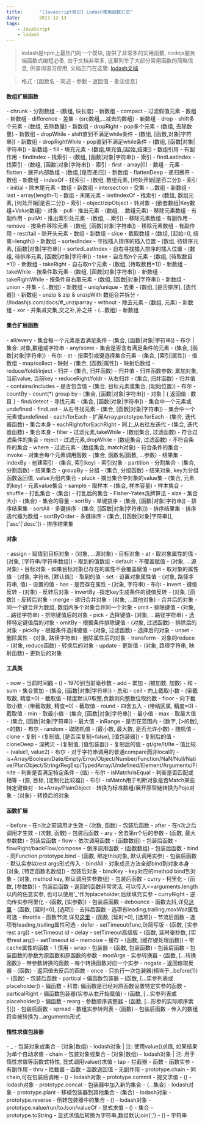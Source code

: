 ```yaml
---
title:      "[Javascript笔记] Lodash常用函数汇总"
date:       2017-12-13
tags:
    - JavaScript
    - lodash
---
```

> lodash是npm上最热门的一个模块, 提供了非常多的实用函数, nodejs服务端函数式编程必备, 由于文档非常多, 这里列举了大部分常用函数的简略信息, 供查询温习使用, 文档正门在这里: [lodash文档](https://lodash.com/docs/)

> 格式 : [函数名 - 简述 - 参数 - 返回值 - 备注信息]
<h4>数组扩展函数</h4>
- chrunk - 分割数组 - (数组, 块长度) - 新数组
- compact - 过滤假值元素 - 数组 - 新数组
- difference - 差集 - (src数组,...减去的数组) - 新数组
- drop - shift多个元素 - (数组, 去除数量) - 新数组
- dropRight - pop多个元素 - (数组, 去除数量) - 新数组
- dropWhile - shift直到不满足while条件 - (数组, [函数,对象|字符串]) - 新数组
- dropRightWhile - pop直到不满足while条件 - (数组, [函数|对象|字符串]) - 新数组
- fill - 填充元素 - (数组,填充值,[起始,结束]) - 数组引用 - 有副作用
- findIndex - 找索引 - (数组, [函数|对象|字符串]) - 索引
- findLastIndex - 找索引 - (数组, [函数|对象|字符串]) - 索引
- first - array[0] - 数组 - 元素
- flatten - 展开内部数组 - (数组,[是否递归]) - 新数组
- flattenDeep - 递归展开 - 数组 - 新数组
- indexOf - 找索引 - (数组, 数组元素, [何处开始|是否二分]) - 索引
- initial - 除末尾元素 - 数组 - 新数组
- intersection - 交集 - ...数组 - 新数组
- last - array[length-1] - 数组 - 末尾元素
- lastIndexOf - 找索引 - (数组, 数组元素, [何处开始|是否二分]) - 索引
- object/zipObject - 转对象 - (嵌套数组|Key数组+Value数组) - 对象
- pull - 推出元素 - (数组, ...数组元素) - 移除元素数组 - 有副作用
- pullAt - 推出索引处元素 - (数组, ...索引) - 移除元素数组 - 有副作用
- remove - 按条件移除元素 - (数组, [函数|对象|字符串]) - 移除元素数组 - 有副作用
- rest/tail - 除开头元素 - 数组 - 新数组
- slice - 截取数组 - (数组, [起始=0, 结束=length]) - 新数组
- sortedIndex - 寻找插入排序的插入位置 - (数组, 待排序元素, [函数|对象|字符串])
- sortedLastIndex - 自右寻找插入排序的插入位置 - (数组, 待排序元素, [函数|对象|字符串])
- take - 自左取n个元素 - (数组, [待取数目=1]) - 新数组
- takeRight - 自右取n个元素 - (数组, [待取数目=1]) - 新数组
- takeWhile - 按条件取元素 - (数组, [函数|对象|字符串]) - 新数组
- takeRightWhile - 按条件自右取元素 - (数组, [函数|对象|字符串]) - 新数组
- union - 并集 - (...数组) - 新数组
- uniq/unique - 去重 - (数组, [是否排序], [迭代器]) - 新数组
- unzip & zip & unzipWith 数组合并拆分 - //lodashjs.com/docs/#_unziparray
- without - 除去元素 - (数组, 元素) - 新数组
- xor - 并集减交集,交之补,补之并 - (...数组) - 新数组

<h4>集合扩展函数</h4>
- all/every - 集合每一个元素是否满足条件 - (集合, [函数|对象|字符串]) - 布尔 | 集合: 对象,数组或字符串
- any/some - 集合是否含有满足条件的元素 - (集合, [函数|对象|字符串]) - 布尔
- at - 按索引或键选择集合元素 - (集合, [索引|属性]) - 值数组
- map/collect - 映射 - (集合, [函数|属性]) - 映射后数组
- reduce/foldl/inject - 归并 - (集合, 归并函数) - 归并值 - 归并函数参数: 累加对象, 当前value, 当前key
- reduceRight/foldr - 从右归并 - (集合, 归并函数) - 归并值
- contains/includes - 是否包含值 - (集合, 目标元素或集合, [起始位置]) - 布尔
- countBy - count(*) group by - (集合, [函数|对象|字符串]) - 对象 | { 返回值 : 数目 }
- find/detect - 寻找元素 - (集合, [函数|对象|字符串]) - 集合中一个元素或undefined
- findLast - 从右寻找元素 - (集合, [函数|对象|字符串]) - 集合中一个元素或undefined
- each/forEach - 扩展Array.prototype.forEach - (集合, 迭代器函数) - 集合本身
- eachRight/forEachRight - 同上,从右往左迭代 - (集合, 迭代器函数) - 集合本身
- filter - 过滤元素,takeWhile - (数组集合, 过滤函数) - 符合过滤条件的集合
- reject - 过滤元素,dropWhile - (数组集合, 过滤函数) - 不符合条件的集合
- where - 过滤元素 - (数组集合, match对象) - 符合条件的集合
- invoke - 对集合每个元素调用函数 - (集合, 函数名|函数, ...参数) - 结果集
- indexBy - 创建索引 - (集合, 索引key) - 索引对象
- partition - 分割集合 - (集合, 分割函数) - 结果集合
- groupBy - 分组 - (集合, 分组函数) - 结果对象, key为分组函数返回值, value为组内集合
- pluck - 摘出集合中对象的value集 - (集合, 元素的key) - 元素value集合
- sample - 取样本 - (集合, 样本容量) - 样本集合
- shuffle - 打乱集合 - (集合) - 打乱后的集合 - Fisher-Yates洗牌算法
- size - 集合大小 - (集合) - 集合的容量
- sortBy - 单键排序 - (集合, [函数|对象|字符串]) - 排序结果集
- sortAll - 多键排序 - (集合, [[函数|对象|字符串]]) - 排序结果集 - 排序迭代器为数组
- sortByOrder - 多键排序 - (集合, [[函数|对象|字符串]], ['asc'|'desc']) - 排序结果集

<h4>对象</h4>
- assign - 赋值到目标对象 - (对象, ...源对象) - 目标对象
- at - 取对象属性的值 - (对象, [字符串/字符串数组]) - 取到的值数组
- default - 不覆盖赋值 - (对象, ...源对象) - 目标对象 - 如果目标对象已存在的属性不会覆盖赋值
- get - 取对象的属性值 - (对象, 字符串, [默认值]) - 取到的值
- set - 设置对象属性值 - (对象, 路径字符串, 值) - 设置的值
- has - 是否存在属性 - (对象, 字符串) - 布尔
- invert - 键值反转 - (对象) - 反转后对象
- invertBy -指定key生成条件的键值反转 - (对象, [函数]) - 反转后对象
- merge - 递归合并对象 - (对象, ...其他对象) - 合并后的对象 - 同一个键合并为数组, 数组内多个对象合并同一个对象
- omit - 排除键值 - (对象, ...路径字符串) - 排除键值后的对象
- pick - 选择键值- (对象, ...路径字符串) - 选择特定键值后的对象
- omitBy - 根据条件排除键值 - (对象, 过滤函数) - 排除后的对象
- pickBy - 根据条件选择键值 - (对象, 过滤函数) - 选择后的对象
- unset - 删除属性 - (对象, 路径字符串) - 删除属性后的对象
- transform - 对象的reduce - (对象, reduce函数) - 转换后的对象
- update - 更新值 - (对象, 路径字符串, 映射函数) - 更新后的对象

<h4>工具类</h4>
- now - 当前时间戳 - () - 1970到当前毫秒数
- add - 累加 - (被加数, 加数) - 和
- sum - 集合累加 - (集合, [函数|对象|字符串]) - 总和
- ceil - 向上截取小数 - (带截取数, 精度=0) - 截取值 - 精度默认0取整,负数则向整数位取约数
- floor - 向下截取小数 - (带截取数, 精度=0) - 截取值
- round - 四舍五入 - (带结区属, 精度=0) - 截取值
- min - 取最小值 - (集合, [函数|对象|字符串]) - 最小值
- max - 取最大值 - (集合, [函数|对象|字符串]) - 最大值
- inRange - 是否在范围内 - (数字, [>的数], <的数) - 布尔
- random - 取随机值 - (最小数, 最大数, 是否允许小数) - 随机值
- clone - 复制 - (复制值, [是否深复制=false], [值包装器]) - 复制后的值
- cloneDeep - 深拷贝 - (复制值, [值包装器]) - 复制后的值
- gt/gte/lt/lte - 值比较 - (value1, value2) - 布尔 - 对于字符串调用的普通compare而非local的
- is+Array/Boolean/Date/Empty/Error/Object/Number/Function/NaN/Null/Native/PlanObject/String/RegExp/TypedArray/Undefined/Element/Arguments/Finite - 判断是否满足特定条件 - (值) - 布尔
- isMatch/isEqual - 判断是否匹配或相等 - (源, 目标, [定制化比较器]) - 布尔 - isMatch用于判断对象是否Match某些特定键值对
- to+Array/PlainObject - 转换为标准数组/展开原型链转换为Pojo对象 - (对象) - 转换后的对象

<h4>函数扩展</h4>
- before - 在n次之前调用才生效 - (次数, 函数) - 包装后函数
- after - 在n次之后调用才生效 - (次数, 函数) - 包装后函数
- ary - 舍去第n个后的参数 - (函数, 最大参数数) - 包装后函数
- flow - 依次调用函数 - (函数数组) - 包装后函数
- flowRight/backFlow/compose - 倒序调用函数 - (函数数组) - 包装后函数
- bind - 同Function.prototype.bind - (函数, 绑定this对象, 默认调用实参) - 包装后函数 - 默认实参以rest args形式传入
- bindAll - 对象成员方法全部bind到对象本身 - (对象, [特定函数名数组]) - 包装后对象
- bindKey - key对应的method bind到对象 - (对象, method key, 默认调用实参数组) - 包装后函数
- curry - 柯里化 - (函数, [参数数]) - 包装后函数 - 返回的函数非常灵活, 可以传入<=arguments.length以内的任意实参, 也可以使用'_'作为placeholder,后续填充实参
- curryRight - 逆向传实参柯里化 - (函数, [实参数]) - 包装后函数
- debounce - 函数去抖,详见<a href="//ywbdxx.win/?p=198">这里</a> - (函数, [延时=0], [选项]) - 去抖后函数 - 选项有leading,trailing,maxWait属性可选
- throttle - 函数节流,详见<a href="//ywbdxx.win/?p=198">这里</a> - (函数, [延时=0], [选项]) - 节流后函数 - 选项有leading,trailing属性可选
- defer - setTimeout(func,0)简写版 - (函数, [实参rest arg]) - setTimeout id
- delay - setTimeout高级版 - (函数, 延时毫秒数, [实参rest arg]) - setTimeout id
- memoize - 缓存 - (函数, [缓存键处理函数]) - 带cache属性的函数 - 1.慎用
- wrap - 包装器 - (函数, 包装函数) - 包装后函数 - 包装函数的参数为原函数和原函数的参数
- modArgs - 实参转换器 - (函数, [...转换函数]) - 带参数转换的函数 - 每个转换函数对应一个实参
- negate - 返回值取反器 - (函数) - 返回值去反后的函数
- once - 只执行一次包装器(相当于_.before(1)) - (函数) - 包装后函数
- partical - 偏函数包装器 - (函数, [...实参列表或placeholder]) - 偏函数 - 科普: 偏函数是已经对原函数设置特定实参的函数
- particalRight - 偏函数包装器(实参从右开始赋值) - (函数, [...实参列表或placeholder]) - 偏函数
- rearg - 参数顺序调整器 - (函数, [...形参的实际顺序索引]) - 包装后函数
- spread - 数组实参转列表 - (函数) - 包装后函数 - 传入的数组将会被转换为...arguments形式

<h4>惰性求值包装器</h4>
- _ - 包装对象或集合 - (对象|数组) - lodash对象 | 注: 使用value()求值, 如果结果为单个自动求值
- chain - 包装对象或集合 - (对象|数组) - lodash对象 | 注: 用于惰性求值等函数式特性, 显式调用value()求值
- tap - 拦截器 - 函数 - 函数实参 - 有副作用
- thru - 拦截器 - 函数 - 函数返回值 - 无副作用
- prototype.chain - 同chain,可在包装后调用 - () - lodash对象
- prototype.commit - 提交求值 - () - lodash对象
- prototype.concat - 包装器中加入新的集合 - (...集合) - lodash对象
- prototype.plant - 移植包装器到其他集合 - (集合) - lodash对象
- prototype.reverse - 倒转包装器中的集合 - () - lodash对象
- prototype.value/run/toJson/valueOf - 显式求值 - () - 集合
- prototype.toString - 显式求值后转换为字符串,数组默认join(',') - () - 字符串